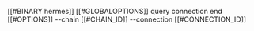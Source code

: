 [[#BINARY hermes]] [[#GLOBALOPTIONS]] query connection end [[#OPTIONS]] --chain [[#CHAIN_ID]] --connection [[#CONNECTION_ID]]